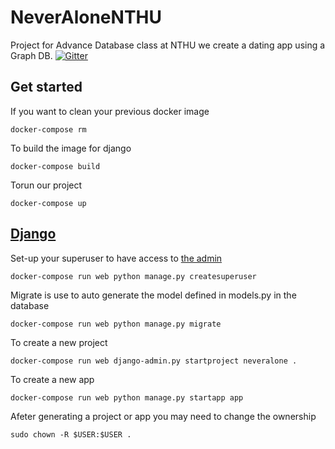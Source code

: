 # NeverAloneNTHU

Project for Advance Database class at NTHU we create a dating app using a Graph DB. 
[![Gitter](https://badges.gitter.im/Join%20Chat.svg)](https://gitter.im/rjollet-/NeverAloneNTHU?utm_source=badge&utm_medium=badge&utm_campaign=pr-badge)

## Get started

If you want to clean your previous docker image
```
docker-compose rm
```
To build the image for django

```
docker-compose build
```
Torun our project

```
docker-compose up
```

## [Django](https://docs.djangoproject.com/en/1.9/)

Set-up your superuser to have access to [the admin](http://localhost:8000/admin)
```
docker-compose run web python manage.py createsuperuser
```

Migrate is use to auto generate the model defined in models.py in the database 
```
docker-compose run web python manage.py migrate

```

To create a new project
```
docker-compose run web django-admin.py startproject neveralone .

```

To create a new app
```
docker-compose run web python manage.py startapp app
```

Afeter generating a project or app you may need to change the ownership
```
sudo chown -R $USER:$USER .
```